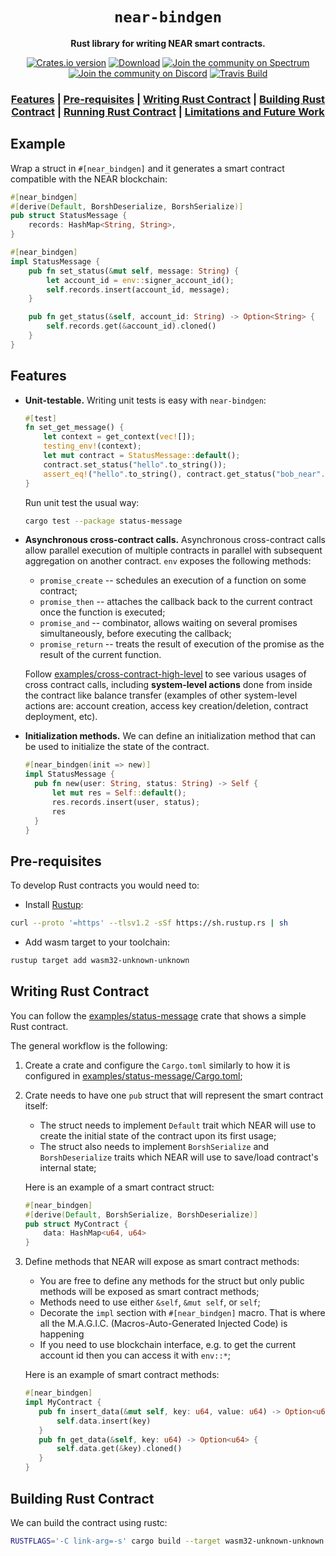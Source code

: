 <div align="center">

  <h1><code>near-bindgen</code></h1>

  <p>
    <strong>Rust library for writing NEAR smart contracts.</strong>
  </p>

  <p>
    <a href="https://crates.io/crates/near-bindgen"><img src="https://img.shields.io/crates/v/near-bindgen.svg?style=flat-square" alt="Crates.io version" /></a>
    <a href="https://crates.io/crates/near-bindgen"><img src="https://img.shields.io/crates/d/near-bindgen.svg?style=flat-square" alt="Download" /></a>
    <a href="https://spectrum.chat/near"><img src="https://withspectrum.github.io/badge/badge.svg" alt="Join the community on Spectrum" /></a>
    <a href="https://discord.gg/gBtUFKR"><img src="https://img.shields.io/discord/490367152054992913.svg" alt="Join the community on Discord" /></a>
    <a href="https://travis-ci.com/nearprotocol/near-bindgen"><img src="https://travis-ci.com/nearprotocol/near-bindgen.svg?branch=master" alt="Travis Build" /></a>
  </p>

   <h3>
      <a href="https://github.com/nearprotocol/near-bindgen#features">Features</a>
      <span> | </span>
      <a href="https://github.com/nearprotocol/near-bindgen#pre-requisites">Pre-requisites</a>
      <span> | </span>
      <a href="https://github.com/nearprotocol/near-bindgen#writing-rust-contract">Writing Rust Contract</a>
      <span> | </span>
      <a href="https://github.com/nearprotocol/near-bindgen#building-rust-contract">Building Rust Contract</a>
      <span> | </span>
      <a href="https://github.com/nearprotocol/near-bindgen#running-rust-contract">Running Rust Contract</a>
      <span> | </span>
      <a href="https://github.com/nearprotocol/near-bindgen#limitations-and-future-work">Limitations and Future Work</a>
    </h3>
</div>

## Example

Wrap a struct in `#[near_bindgen]` and it generates a smart contract compatible with the NEAR blockchain:
```rust
#[near_bindgen]
#[derive(Default, BorshDeserialize, BorshSerialize)]
pub struct StatusMessage {
    records: HashMap<String, String>,
}

#[near_bindgen]
impl StatusMessage {
    pub fn set_status(&mut self, message: String) {
        let account_id = env::signer_account_id();
        self.records.insert(account_id, message);
    }

    pub fn get_status(&self, account_id: String) -> Option<String> {
        self.records.get(&account_id).cloned()
    }
}
```

## Features

* **Unit-testable.** Writing unit tests is easy with `near-bindgen`:

    ```rust
    #[test]
    fn set_get_message() {
        let context = get_context(vec![]);
        testing_env!(context);
        let mut contract = StatusMessage::default();
        contract.set_status("hello".to_string());
        assert_eq!("hello".to_string(), contract.get_status("bob_near".to_string()).unwrap());
    }
    ```

    Run unit test the usual way:
    ```bash
    cargo test --package status-message
    ```

* **Asynchronous cross-contract calls.** Asynchronous cross-contract calls allow parallel execution
    of multiple contracts in parallel with subsequent aggregation on another contract.
    `env` exposes the following methods:
    * `promise_create` -- schedules an execution of a function on some contract;
    * `promise_then` -- attaches the callback back to the current contract once the function is executed;
    * `promise_and` -- combinator, allows waiting on several promises simultaneously, before executing the callback;
    * `promise_return` -- treats the result of execution of the promise as the result of the current function.
    
    Follow [examples/cross-contract-high-level](https://github.com/nearprotocol/near-bindgen/tree/master/examples/cross-contract-high-level)
    to see various usages of cross contract calls, including **system-level actions** done from inside the contract like balance transfer (examples of other system-level actions are: account creation, access key creation/deletion, contract deployment, etc).

* **Initialization methods.** We can define an initialization method that can be used to initialize the state of the
contract.

    ```rust
    #[near_bindgen(init => new)]
    impl StatusMessage {
      pub fn new(user: String, status: String) -> Self {
          let mut res = Self::default();
          res.records.insert(user, status);
          res
      }
    }
    ```


## Pre-requisites
To develop Rust contracts you would need to:
* Install [Rustup](https://rustup.rs/):
```bash
curl --proto '=https' --tlsv1.2 -sSf https://sh.rustup.rs | sh
```
* Add wasm target to your toolchain:
```bash
rustup target add wasm32-unknown-unknown
```

## Writing Rust Contract
You can follow the [examples/status-message](examples/status-message) crate that shows a simple Rust contract.

The general workflow is the following:
1. Create a crate and configure the `Cargo.toml` similarly to how it is configured in [examples/status-message/Cargo.toml](examples/status-message/Cargo.toml);
2. Crate needs to have one `pub` struct that will represent the smart contract itself:
    * The struct needs to implement `Default` trait which
    NEAR will use to create the initial state of the contract upon its first usage;
    * The struct also needs to implement `BorshSerialize` and `BorshDeserialize` traits which NEAR will use to save/load contract's internal state;

   Here is an example of a smart contract struct:
   ```rust
   #[near_bindgen]
   #[derive(Default, BorshSerialize, BorshDeserialize)]
   pub struct MyContract {
       data: HashMap<u64, u64>
   }
   ```

3. Define methods that NEAR will expose as smart contract methods:
    * You are free to define any methods for the struct but only public methods will be exposed as smart contract methods;
    * Methods need to use either `&self`, `&mut self`, or `self`;
    * Decorate the `impl` section with `#[near_bindgen]` macro. That is where all the M.A.G.I.C. (Macros-Auto-Generated Injected Code) is happening
    * If you need to use blockchain interface, e.g. to get the current account id then you can access it with `env::*`;

    Here is an example of smart contract methods:
    ```rust
    #[near_bindgen]
    impl MyContract {
       pub fn insert_data(&mut self, key: u64, value: u64) -> Option<u64> {
           self.data.insert(key)
       }
       pub fn get_data(&self, key: u64) -> Option<u64> {
           self.data.get(&key).cloned()
       }
    }
    ```

## Building Rust Contract
We can build the contract using rustc:
```bash
RUSTFLAGS='-C link-arg=-s' cargo build --target wasm32-unknown-unknown --release
```

